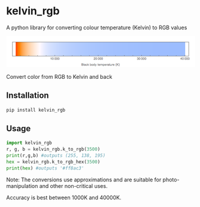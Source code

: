 # kelvin_rgb

A python library for converting colour temperature (Kelvin) to RGB values

![alt text](https://github.com/esemeniuc/kelvin_rgb/blob/master/colour_temp.png "Colour Temperature")

Convert color from RGB to Kelvin and back

## Installation

```bash
pip install kelvin_rgb
```

## Usage

```python
import kelvin_rgb
r, g, b = kelvin_rgb.k_to_rgb(3500)
print(r,g,b) #outputs (255, 138, 195)
hex = kelvin_rgb.k_to_rgb_hex(3500)                                                                                          
print(hex) #outputs '#ff8ac3'
```
Note: The conversions use approximations and are suitable for photo-manipulation and other non-critical uses.

Accuracy is best between 1000K and 40000K.
